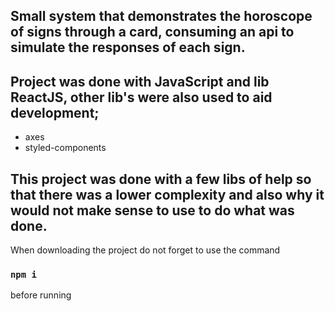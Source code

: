 ## Small system that demonstrates the horoscope of signs through a card, consuming an api to simulate the responses of each sign.

## Project was done with JavaScript and lib ReactJS, other lib's were also used to aid development;
- axes
- styled-components

## This project was done with a few libs of help so that there was a lower complexity and also why it would not make sense to use to do what was done.

When downloading the project do not forget to use the command
### `npm i`
before running
